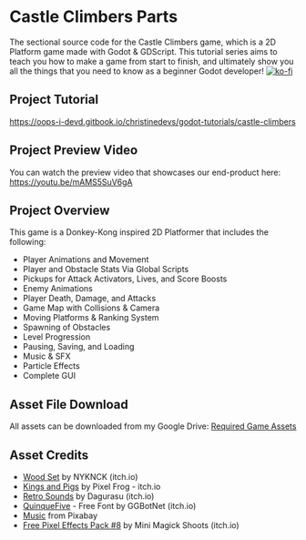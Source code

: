 # Castle Climbers Parts
The sectional source code for the Castle Climbers game, which is a 2D Platform game made with Godot & GDScript. This tutorial series aims to teach you how to make a game from start to finish, and ultimately show you all the things that you need to know as a beginner Godot developer!
[![ko-fi](https://ko-fi.com/img/githubbutton_sm.svg)](https://ko-fi.com/J3J2LP2U5)

## Project Tutorial
https://oops-i-devd.gitbook.io/christinedevs/godot-tutorials/castle-climbers

## Project Preview Video
You can watch the preview video that showcases our end-product here: https://youtu.be/mAMS5SuV6gA

## Project Overview
This game is a Donkey-Kong inspired 2D Platformer that includes the following:
-	Player Animations and Movement 
-	Player and Obstacle Stats Via Global Scripts
-	Pickups for Attack Activators, Lives, and Score Boosts
-	Enemy Animations
-	Player Death, Damage, and Attacks
-	Game Map with Collisions & Camera
-	Moving Platforms & Ranking System 
-	Spawning of Obstacles
-	Level Progression
-	Pausing, Saving, and Loading
-	Music & SFX
-	Particle Effects
-	Complete GUI

## Asset File Download
All assets can be downloaded from my Google Drive:
[Required Game Assets](https://drive.google.com/file/d/1vykUcubag43wx7OqTneKxXPITP2nNssc/view?usp=sharing)

## Asset Credits
- [Wood Set](https://nyknck.itch.io/wood-set) by NYKNCK (itch.io)
- [Kings and Pigs](https://pixelfrog-assets.itch.io/kings-and-pigs) by Pixel Frog - itch.io
- [Retro Sounds](https://dagurasusketch.itch.io/retrosounds) by Dagurasu (itch.io)
- [QuinqueFive](https://ggbot.itch.io/quinquefive-font) - Free Font by GGBotNet (itch.io)
- [Music](https://pixabay.com/sound-effects/search/fantasy/) from Pixabay
- [Free Pixel Effects Pack #8](https://xyezawr.itch.io/free-pixel-effects-pack8) by Mini Magick Shoots (itch.io)



